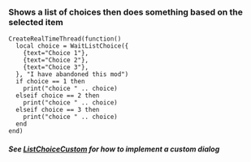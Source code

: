 ### Shows a list of choices then does something based on the selected item

```
CreateRealTimeThread(function()
  local choice = WaitListChoice({
    {text="Choice 1"},
    {text="Choice 2"},
    {text="Choice 3"},
  }, "I have abandoned this mod")
  if choice == 1 then
    print("choice " .. choice)
  elseif choice == 2 then
    print("choice " .. choice)
  elseif choice == 3 then
    print("choice " .. choice)
  end
end)
```

##### See [ListChoiceCustom](https://github.com/ChoGGi/SurvivingMars_CheatMods/blob/master/Expanded%20Cheat%20Menu/Files/Code/ListChoiceCustom.lua) for how to implement a custom dialog
